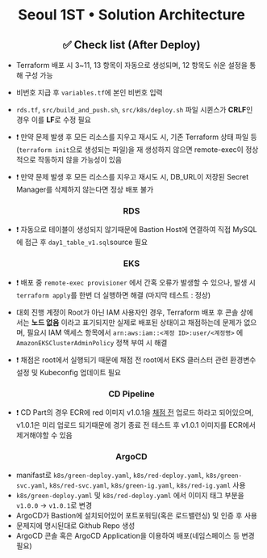 <h1 align="center">Seoul 1ST • Solution Architecture</h1>

<h2 align="center"> ✅ Check list (After Deploy) </h2>

- Terraform 배포 시 3~11, 13 항목이 자동으로 생성되며, 12 항목도 쉬운 설정을 통해 구성 가능

- 비번호 지급 후 `variables.tf`에 본인 비번호 입력

- `rds.tf`, `src/build_and_push.sh`, `src/k8s/deploy.sh` 파일 시퀸스가 **CRLF**인 경우 이를 **LF**로 수정 필요

- ❗ 만약 문제 발생 후 모든 리소스를 지우고 재시도 시, 기존 Terraform 상태 파일 등(`terraform init`으로 생성되는 파일)을 재 생성하지 않으면 remote-exec이 정상적으로 작동하지 않을 가능성이 있음

- ❗ 만약 문제 발생 후 모든 리소스를 지우고 재시도 시, DB_URL이 저장된 Secret Manager를 삭제하지 않는다면 정상 배포 불가

<h3 align="center">RDS</h3>

- ❗ 자동으로 테이블이 생성되지 않기때문에 Bastion Host에 연결하여 직접 MySQL에 접근 후 `day1_table_v1.sql`source 필요

<h3 align="center">EKS</h3>

- ❗ 배포 중 `remote-exec provisioner` 에서 간혹 오류가 발생할 수 있으나, 발생 시 `terraform apply`를 한번 더 실행하면 해결 (마지막 테스트 : 정상)

- 대회 진행 계정이 Root가 아닌 IAM 사용자인 경우, Terraform 배포 후 콘솔 상에서는 **노드 없음** 이라고 표기되지만 실제로 배포된 상태이고 채점하는데 문제가 없으며, 필요시 IAM 액세스 항목에서 `arn:aws:iam::<계정 ID>:user/<계정명>` 에`AmazonEKSClusterAdminPolicy` 정책 부여 시 해결
 
- ❗ 채점은 root에서 실행되기 때문에 채점 전 root에서 EKS 클러스터 관련 환경변수 설정 및 Kubeconfig 업데이트 필요

<h3 align="center">CD Pipeline</h3>

- ❗ CD Part의 경우 ECR에 red 이미지 v1.0.1을 <u>채점 전</u> 업로드 하라고 되어있으며, v1.0.1은 미리 업로드 되기때문에 경기 종료 전 테스트 후 v1.0.1 이미지를 ECR에서 제거해야할 수 있음

<h3 align="center">ArgoCD</h3>

- manifast로 `k8s/green-deploy.yaml`, `k8s/red-deploy.yaml`, `k8s/green-svc.yaml`, `k8s/red-svc.yaml`, `k8s/green-ig.yaml`, `k8s/red-ig.yaml` 사용
- `k8s/green-deploy.yaml` 및 `k8s/red-deploy.yaml` 에서 이미지 태그 부분을 `v1.0.0` -> `v1.0.1`로 변경
- ArgoCD가 Bastion에 설치되어있어 포트포워딩(혹은 로드밸런싱) 및 인증 후 사용
- 문제지에 명시된대로 Github Repo 생성
- ArgoCD 콘솔 혹은 ArgoCD Application을 이용하여 배포(네임스페이스 등 변경 필요)
